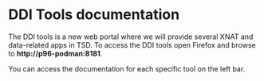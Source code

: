 # DDI Tools documentation

The DDI tools is a new web portal where we will provide several XNAT and data-related apps in TSD. To access the DDI tools open Firefox and browse to **http://p96-podman:8181**. 

You can access the documentation for each specific tool on the left bar. 